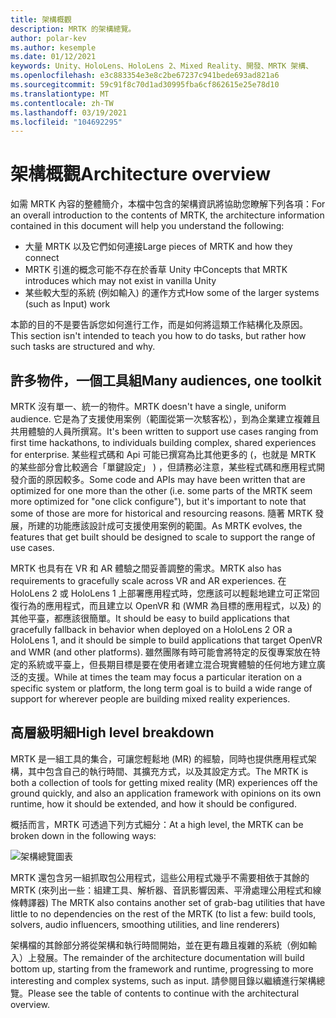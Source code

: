 ```yaml
---
title: 架構概觀
description: MRTK 的架構總覽。
author: polar-kev
ms.author: kesemple
ms.date: 01/12/2021
keywords: Unity、HoloLens、HoloLens 2、Mixed Reality、開發、MRTK 架構、
ms.openlocfilehash: e3c883354e3e8c2be67237c941bede693ad821a6
ms.sourcegitcommit: 59c91f8c70d1ad30995fba6cf862615e25e78d10
ms.translationtype: MT
ms.contentlocale: zh-TW
ms.lasthandoff: 03/19/2021
ms.locfileid: "104692295"
---
```

# <a name="architecture-overview"></a><span data-ttu-id="280d0-104">架構概觀</span><span class="sxs-lookup"><span data-stu-id="280d0-104">Architecture overview</span></span>

<span data-ttu-id="280d0-105">如需 MRTK 內容的整體簡介，本檔中包含的架構資訊將協助您瞭解下列各項：</span><span class="sxs-lookup"><span data-stu-id="280d0-105">For an overall introduction to the contents of MRTK, the architecture information contained in this document will help you understand the following:</span></span>

- <span data-ttu-id="280d0-106">大量 MRTK 以及它們如何連接</span><span class="sxs-lookup"><span data-stu-id="280d0-106">Large pieces of MRTK and how they connect</span></span>
- <span data-ttu-id="280d0-107">MRTK 引進的概念可能不存在於香草 Unity 中</span><span class="sxs-lookup"><span data-stu-id="280d0-107">Concepts that MRTK introduces which may not exist in vanilla Unity</span></span>
- <span data-ttu-id="280d0-108">某些較大型的系統 (例如輸入) 的運作方式</span><span class="sxs-lookup"><span data-stu-id="280d0-108">How some of the larger systems (such as Input) work</span></span>

<span data-ttu-id="280d0-109">本節的目的不是要告訴您如何進行工作，而是如何將這類工作結構化及原因。</span><span class="sxs-lookup"><span data-stu-id="280d0-109">This section isn't intended to teach you how to do tasks, but rather how such tasks are structured and why.</span></span>

## <a name="many-audiences-one-toolkit"></a><span data-ttu-id="280d0-110">許多物件，一個工具組</span><span class="sxs-lookup"><span data-stu-id="280d0-110">Many audiences, one toolkit</span></span>

<span data-ttu-id="280d0-111">MRTK 沒有單一、統一的物件。</span><span class="sxs-lookup"><span data-stu-id="280d0-111">MRTK doesn't have a single, uniform audience.</span></span> <span data-ttu-id="280d0-112">它是為了支援使用案例（範圍從第一次駭客松），到為企業建立複雜且共用體驗的人員所撰寫。</span><span class="sxs-lookup"><span data-stu-id="280d0-112">It's been written to support use cases ranging from first time hackathons, to individuals building complex, shared experiences for enterprise.</span></span> <span data-ttu-id="280d0-113">某些程式碼和 Api 可能已撰寫為比其他更多的 (，也就是 MRTK 的某些部分會比較適合「單鍵設定」 ) ，但請務必注意，某些程式碼和應用程式開發介面的原因較多。</span><span class="sxs-lookup"><span data-stu-id="280d0-113">Some code and APIs may have been written that are optimized for one more than the other (i.e. some parts of the MRTK seem more optimized for "one click configure"), but it's important to note that some of those are more for historical and resourcing reasons.</span></span> <span data-ttu-id="280d0-114">隨著 MRTK 發展，所建的功能應該設計成可支援使用案例的範圍。</span><span class="sxs-lookup"><span data-stu-id="280d0-114">As MRTK evolves, the features that get built should be designed to scale to support the range of use cases.</span></span>

<span data-ttu-id="280d0-115">MRTK 也具有在 VR 和 AR 體驗之間妥善調整的需求。</span><span class="sxs-lookup"><span data-stu-id="280d0-115">MRTK also has requirements to gracefully scale across VR and AR experiences.</span></span> <span data-ttu-id="280d0-116">在 HoloLens 2 或 HoloLens 1 上部署應用程式時，您應該可以輕鬆地建立可正常回復行為的應用程式，而且建立以 OpenVR 和 (WMR 為目標的應用程式，以及) 的其他平臺，都應該很簡單。</span><span class="sxs-lookup"><span data-stu-id="280d0-116">It should be easy to build applications that gracefully fallback in behavior when deployed on a HoloLens 2 OR a HoloLens 1, and it should be simple to build applications that target OpenVR and WMR (and other platforms).</span></span> <span data-ttu-id="280d0-117">雖然團隊有時可能會將特定的反復專案放在特定的系統或平臺上，但長期目標是要在使用者建立混合現實體驗的任何地方建立廣泛的支援。</span><span class="sxs-lookup"><span data-stu-id="280d0-117">While at times the team may focus a particular iteration on a specific system or platform, the long term goal is to build a wide range of support for wherever people are building mixed reality experiences.</span></span>

## <a name="high-level-breakdown"></a><span data-ttu-id="280d0-118">高層級明細</span><span class="sxs-lookup"><span data-stu-id="280d0-118">High level breakdown</span></span>

<span data-ttu-id="280d0-119">MRTK 是一組工具的集合，可讓您輕鬆地 (MR) 的經驗，同時也提供應用程式架構，其中包含自己的執行時間、其擴充方式，以及其設定方式。</span><span class="sxs-lookup"><span data-stu-id="280d0-119">The MRTK is both a collection of tools for getting mixed reality (MR) experiences off the ground quickly, and also an application framework with opinions on its own runtime, how it should be extended, and how it should be configured.</span></span>

<span data-ttu-id="280d0-120">概括而言，MRTK 可透過下列方式細分：</span><span class="sxs-lookup"><span data-stu-id="280d0-120">At a high level, the MRTK can be broken down in the following ways:</span></span>

![架構總覽圖表](../features/Images/Architecture/MRTK_Architecture.png)

<span data-ttu-id="280d0-122">MRTK 還包含另一組抓取包公用程式，這些公用程式幾乎不需要相依于其餘的 MRTK (來列出一些：組建工具、解析器、音訊影響因素、平滑處理公用程式和線條轉譯器) </span><span class="sxs-lookup"><span data-stu-id="280d0-122">The MRTK also contains another set of grab-bag utilities that have little to no dependencies on the rest of the MRTK (to list a few: build tools, solvers, audio influencers, smoothing utilities, and line renderers)</span></span>

<span data-ttu-id="280d0-123">架構檔的其餘部分將從架構和執行時間開始，並在更有趣且複雜的系統（例如輸入）上發展。</span><span class="sxs-lookup"><span data-stu-id="280d0-123">The remainder of the architecture documentation will build bottom up, starting from the framework and runtime, progressing to more interesting and complex systems, such as input.</span></span> <span data-ttu-id="280d0-124">請參閱目錄以繼續進行架構總覽。</span><span class="sxs-lookup"><span data-stu-id="280d0-124">Please see the table of contents to continue with the architectural overview.</span></span>
